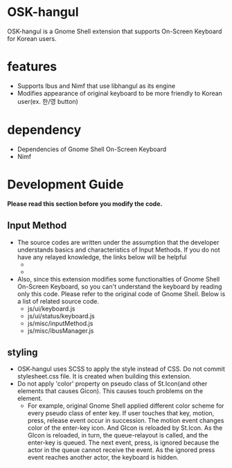 # OSK-hangul

OSK-hangul is a Gnome Shell extension that supports On-Screen Keyboard for Korean users.

# features
- Supports Ibus and Nimf that use libhangul as its engine
- Modifies appearance of original keyboard to be more friendly to Korean user(ex. 한/영 button)

# dependency
- Dependencies of Gnome Shell On-Screen Keyboard
- Nimf

# Development Guide
**Please read this section before you modify the code.**

## Input Method
- The source codes are written under the assumption that the developer understands basics and characteristics of Input Methods. If you do not have any relayed knowledge, the links below will be helpful
  - [](https://www.ibm.com/docs/en/aix/7.1?topic=methods-input-method-introduction)
  - [](https://ko.wikipedia.org/wiki/%EC%9E%85%EB%A0%A5%EA%B8%B0)
- Also, since this extension modifies some functionalties of Gnome Shell On-Screen Keyboard, so you can't understand the keyboard by reading only this code. Please refer to the original code of Gnome Shell. Below is a list of related source code.
  - js/ui/keyboard.js
  - js/ui/status/keyboard.js
  - js/misc/inputMethod.js
  - js/misc/ibusManager.js

## styling
- OSK-hangul uses SCSS to apply the style instead of CSS. Do not commit stylesheet.css file. It is created when building this extension.
- Do not apply 'color' property on pseudo class of St.Icon(and other elements that causes Gicon). This causes touch problems on the element.
  - For example, original Gnome Shell applied different color scheme for every pseudo class of enter key. If user touches that key, motion, press, release event occur in succession. The motion event changes color of the enter-key icon. And GIcon is reloaded by St.Icon. As the GIcon is reloaded, in turn, the queue-relayout is called, and the enter-key is queued. The next event, press, is ignored because the actor in the queue cannot receive the event. As the ignored press event reaches another actor, the keyboard is hidden.
